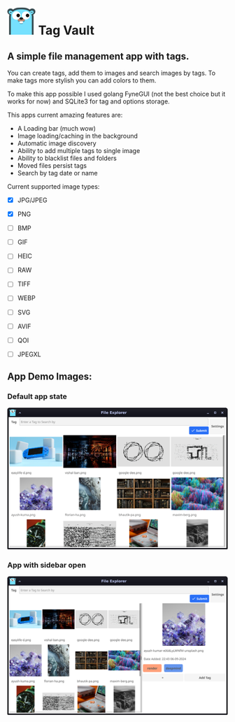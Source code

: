 # ![App icon: ](./icon.png) Tag Vault
## A simple file management app with tags.

You can create tags, add them to images and search images by tags.
To make tags more stylish you can add colors to them.

To make this app possible I used golang FyneGUI (not the best choice but it works for now) and SQLite3 for tag and options storage.

This apps current amazing features are:
 - A Loading bar (much wow)
 - Image loading/caching in the background
 - Automatic image discovery
 - Ability to add multiple tags to single image
 - Ability to blacklist files and folders
 - Moved files persist tags
 - Search by tag date or name

Current supported image types:
- [x] JPG/JPEG
- [x] PNG
- [ ] BMP
- [ ] GIF
- [ ] HEIC
- [ ] RAW
- [ ] TIFF
- [ ] WEBP
- [ ] SVG
- [ ] AVIF
- [ ] QOI
- [ ] JPEGXL


## App Demo Images:
### Default app state
![App window demo: ](./demo.png)
### App with sidebar open
![App tag demo: ](./demo-tags.png)
